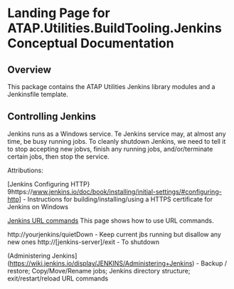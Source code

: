 # Landing Page for ATAP.Utilities.BuildTooling.Jenkins Conceptual Documentation

## Overview
This package contains the ATAP Utilities Jenkins library modules and a Jenkinsfile template.

## Controlling Jenkins

Jenkins runs as a Windows service. Te Jenkins service may, at almost any time, be busy running jobs. To cleanly shutdown Jenkins, we need to tell it to stop accepting new jobvs, finish any running jobs, and/or/terminate certain jobs, then stop the service.


Attributions:

[Jenkins Configuring HTTP} 9https://www.jenkins.io/doc/book/installing/initial-settings/#configuring-http] - Instructions for building/installing/using a HTTPS certificate for Jenkins on Windows

[Jenkins URL commands](http://[jenkins-server]/exit) This page shows how to use URL commands.

http://yourjenkins/quietDown - Keep current jbs running but disallow any new ones
http://[jenkins-server]/exit - To shutdown

(Administering Jenkins](https://wiki.jenkins.io/display/JENKINS/Administering+Jenkins) - Backup / restore; Copy/Move/Rename jobs; Jenkins directory structure; exit/restart/reload URL commands

